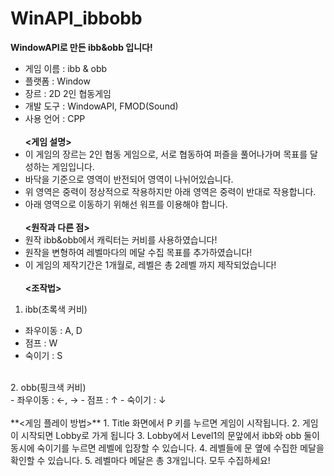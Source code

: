 # WinAPI_ibbobb
**WindowAPI로 만든 ibb&amp;obb 입니다!**
- 게임 이름 : ibb & obb
- 플랫폼 : Window
- 장르 : 2D 2인 협동게임
- 개발 도구 : WindowAPI, FMOD(Sound)
- 사용 언어 : CPP
<br/><br/>
**<게임 설명>**<br/>
- 이 게임의 장르는 2인 협동 게임으로, 서로 협동하여 퍼즐을 풀어나가며 목표를 달성하는 게임입니다.
- 바닥을 기준으로 영역이 반전되어 영역이 나뉘어있습니다.
- 위 영역은 중력이 정상적으로 작용하지만 아래 영역은 중력이 반대로 작용합니다.
- 아래 영역으로 이동하기 위해선 워프를 이용해야 합니다.
<br/><br/>
**<원작과 다른 점>**<br/>
- 원작 ibb&obb에서 캐릭터는 커비를 사용하였습니다!
- 원작을 변형하여 레벨마다의 메달 수집 목표를 추가하였습니다!
- 이 게임의 제작기간은 1개월로, 레벨은 총 2레벨 까지 제작되었습니다!
<br/><br/>
**<조작법>**<br/>
1. ibb(초록색 커비)<br/>
 - 좌우이동 : A, D
 - 점프 : W
 - 숙이기 : S
<br/>
2. obb(핑크색 커비)<br/>
 - 좌우이동 : ←, →
 - 점프 :  ↑
 - 숙이기 : ↓
<br/><br/>
**<게임 플레이 방법>**
1. Title 화면에서 P 키를 누르면 게임이 시작됩니다.
2. 게임이 시작되면 Lobby로 가게 됩니다
3. Lobby에서 Level1의 문앞에서 ibb와 obb 둘이 동시에 숙이기를 누르면 레벨에 입장할 수 있습니다.
4. 레벨들에 문 옆에 수집한 메달을 확인할 수 있습니다.
5. 레벨마다 메달은 총 3개입니다. 모두 수집하세요!

